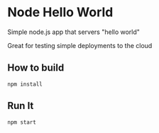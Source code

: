# Node Hello World

Simple node.js app that servers "hello world"

Great for testing simple deployments to the cloud

## How to build

`npm install`

## Run It

`npm start`
